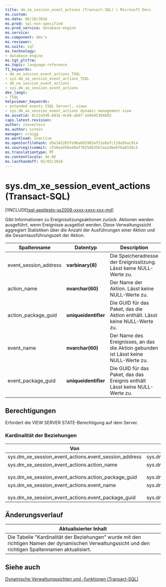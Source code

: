 ```yaml
---
title: dm_xe_session_event_actions (Transact-SQL) | Microsoft Docs
ms.custom: 
ms.date: 06/10/2016
ms.prod: sql-non-specified
ms.prod_service: database-engine
ms.service: 
ms.component: dmv's
ms.reviewer: 
ms.suite: sql
ms.technology:
- database-engine
ms.tgt_pltfrm: 
ms.topic: language-reference
f1_keywords:
- dm_xe_session_event_actions_TSQL
- sys.dm_xe_session_event_actions_TSQL
- dm_xe_session_event_actions
- sys.dm_xe_session_event_actions
dev_langs:
- TSQL
helpviewer_keywords:
- extended events [SQL Server], views
- sys.dm_xe_session_event_actions dynamic management view
ms.assetid: 0c22a546-683e-4c84-ab97-1e9e95304b03
caps.latest.revision: 
author: stevestein
ms.author: sstein
manager: craigg
ms.workload: Inactive
ms.openlocfilehash: d5e342265fe96a892983af51e6efc119a5bac914
ms.sourcegitcommit: c556eaf60a49af7025db35b7aa14beb76a8158c5
ms.translationtype: MT
ms.contentlocale: de-DE
ms.lasthandoff: 02/03/2018
---
```

# <a name="sysdmxesessioneventactions-transact-sql"></a>sys.dm_xe_session_event_actions (Transact-SQL)
[!INCLUDE[tsql-appliesto-ss2008-xxxx-xxxx-xxx-md](../../includes/tsql-appliesto-ss2008-xxxx-xxxx-xxx-md.md)]

  Gibt Informationen zu Ereignissitzungsaktionen zurück. Aktionen werden ausgeführt, wenn Ereignisse ausgelöst werden. Diese Verwaltungssicht aggregiert Statistiken über die Anzahl der Ausführungen einer Aktion und die Gesamtausführungszeit der Aktion.  
  
|Spaltenname|Datentyp|Description|  
|-----------------|---------------|-----------------|  
|event_session_address|**varbinary(8)**|Die Speicheradresse der Ereignissitzung. Lässt keine NULL-Werte zu.|  
|action_name|**nvarchar(60)**|Der Name der Aktion. Lässt keine NULL-Werte zu.|  
|action_package_guid|**uniqueidentifier**|Die GUID für das Paket, das die Aktion enthält. Lässt keine NULL-Werte zu.|  
|event_name|**nvarchar(60)**|Der Name des Ereignisses, an das die Aktion gebunden ist Lässt keine NULL-Werte zu.|  
|event_package_guid|**uniqueidentifier**|Die GUID für das Paket, das das Ereignis enthält Lässt keine NULL-Werte zu.|  
  
## <a name="permissions"></a>Berechtigungen  
 Erfordert die VIEW SERVER STATE-Berechtigung auf dem Server.  
  
### <a name="relationship-cardinalities"></a>Kardinalität der Beziehungen  
  
|Von|Aktion|Beziehung|  
|----------|--------|------------------|  
|sys.dm_xe_session_event_actions.event_session_address|sys.dm_xe_sessions.address|n:1|  
|sys.dm_xe_session_event_actions.action_name<br /><br /> sys.dm_xe_session_event_actions.action_package_guid|sys.dm_xe_objects.name<br /><br /> sys.dm_xe_session_events.event_package_guid|n:1|  
|sys.dm_xe_session_event_actions.event_name<br /><br /> sys.dm_xe_session_event_actions.event_package_guid|sys.dm_xe_objects.name<br /><br /> sys.dm_xe_objects.package_guid|n:1|  
  
## <a name="change-history"></a>Änderungsverlauf  
  
|Aktualisierter Inhalt|  
|---------------------|  
|Die Tabelle "Kardinalität der Beziehungen" wurde mit den richtigen Namen der dynamischen Verwaltungssicht und den richtigen Spaltennamen aktualisiert.|  
  
## <a name="see-also"></a>Siehe auch  
 [Dynamische Verwaltungssichten und -funktionen &#40;Transact-SQL&#41;](~/relational-databases/system-dynamic-management-views/system-dynamic-management-views.md)  
  
  

